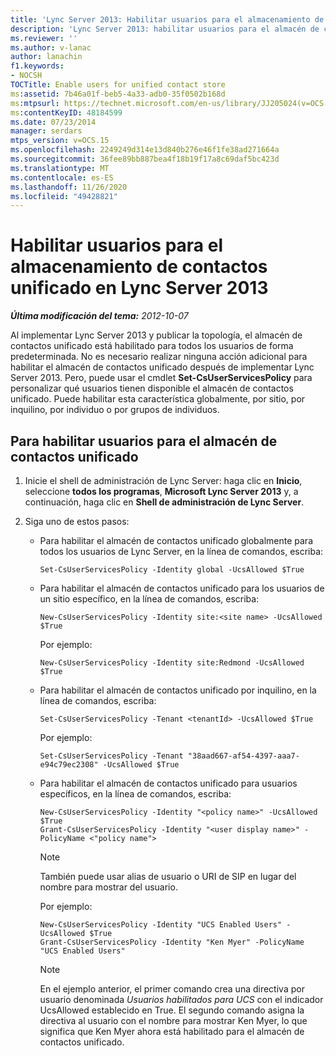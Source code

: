 ```yaml
---
title: 'Lync Server 2013: Habilitar usuarios para el almacenamiento de contactos unificado'
description: 'Lync Server 2013: habilitar usuarios para el almacén de contactos unificado.'
ms.reviewer: ''
ms.author: v-lanac
author: lanachin
f1.keywords:
- NOCSH
TOCTitle: Enable users for unified contact store
ms:assetid: 7b46a01f-beb5-4a33-adb0-35f0502b168d
ms:mtpsurl: https://technet.microsoft.com/en-us/library/JJ205024(v=OCS.15)
ms:contentKeyID: 48184599
ms.date: 07/23/2014
manager: serdars
mtps_version: v=OCS.15
ms.openlocfilehash: 2249249d314e13d840b276e46f1fe38ad271664a
ms.sourcegitcommit: 36fee89bb887bea4f18b19f17a8c69daf5bc423d
ms.translationtype: MT
ms.contentlocale: es-ES
ms.lasthandoff: 11/26/2020
ms.locfileid: "49428821"
---
```

# <a name="enable-users-for-unified-contact-store-in-lync-server-2013"></a>Habilitar usuarios para el almacenamiento de contactos unificado en Lync Server 2013

<div data-xmlns="http://www.w3.org/1999/xhtml">

<div class="topic" data-xmlns="http://www.w3.org/1999/xhtml" data-msxsl="urn:schemas-microsoft-com:xslt" data-cs="https://msdn.microsoft.com/">

<div data-asp="https://msdn2.microsoft.com/asp">



</div>

<div id="mainSection">

<div id="mainBody">

<span> </span>

_**Última modificación del tema:** 2012-10-07_

Al implementar Lync Server 2013 y publicar la topología, el almacén de contactos unificado está habilitado para todos los usuarios de forma predeterminada. No es necesario realizar ninguna acción adicional para habilitar el almacén de contactos unificado después de implementar Lync Server 2013. Pero, puede usar el cmdlet **Set-CsUserServicesPolicy** para personalizar qué usuarios tienen disponible el almacén de contactos unificado. Puede habilitar esta característica globalmente, por sitio, por inquilino, por individuo o por grupos de individuos.

<div>

## <a name="to-enable-users-for-unified-contact-store"></a>Para habilitar usuarios para el almacén de contactos unificado

1.  Inicie el shell de administración de Lync Server: haga clic en **Inicio**, seleccione **todos los programas**, **Microsoft Lync Server 2013** y, a continuación, haga clic en **Shell de administración de Lync Server**.

2.  Siga uno de estos pasos:
    
      - Para habilitar el almacén de contactos unificado globalmente para todos los usuarios de Lync Server, en la línea de comandos, escriba:
        
            Set-CsUserServicesPolicy -Identity global -UcsAllowed $True
    
      - Para habilitar el almacén de contactos unificado para los usuarios de un sitio específico, en la línea de comandos, escriba:
        
            New-CsUserServicesPolicy -Identity site:<site name> -UcsAllowed $True
        
        Por ejemplo:
        
            New-CsUserServicesPolicy -Identity site:Redmond -UcsAllowed $True
    
      - Para habilitar el almacén de contactos unificado por inquilino, en la línea de comandos, escriba:
        
            Set-CsUserServicesPolicy -Tenant <tenantId> -UcsAllowed $True
        
        Por ejemplo:
        
            Set-CsUserServicesPolicy -Tenant "38aad667-af54-4397-aaa7-e94c79ec2308" -UcsAllowed $True
    
      - Para habilitar el almacén de contactos unificado para usuarios específicos, en la línea de comandos, escriba:
        
            New-CsUserServicesPolicy -Identity "<policy name>" -UcsAllowed $True
            Grant-CsUserServicesPolicy -Identity "<user display name>" -PolicyName <"policy name">
        
        <div>
        

        > [!NOTE]  
        > También puede usar alias de usuario o URI de SIP en lugar del nombre para mostrar del usuario.

        
        </div>
        
        Por ejemplo:
        
            New-CsUserServicesPolicy -Identity "UCS Enabled Users" -UcsAllowed $True
            Grant-CsUserServicesPolicy -Identity "Ken Myer" -PolicyName "UCS Enabled Users"
        
        <div>
        

        > [!NOTE]  
        > En el ejemplo anterior, el primer comando crea una directiva por usuario denominada <EM>Usuarios habilitados para UCS</EM> con el indicador UcsAllowed establecido en True. El segundo comando asigna la directiva al usuario con el nombre para mostrar Ken Myer, lo que significa que Ken Myer ahora está habilitado para el almacén de contactos unificado.

        
        </div>

</div>

</div>

<span> </span>

</div>

</div>

</div>

